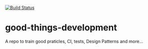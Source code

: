 [![Build Status](https://www.travis-ci.org/Ronald-TR/good-things-development.svg?branch=master)](https://www.travis-ci.org/Ronald-TR/good-things-development)

# good-things-development
A repo to train good praticles, CI, tests, Design Patterns and more...

